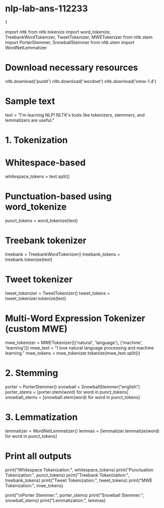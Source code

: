 # nlp-lab-ans-112233

1

import nltk
from nltk.tokenize import word_tokenize, TreebankWordTokenizer, TweetTokenizer, MWETokenizer
from nltk.stem import PorterStemmer, SnowballStemmer
from nltk.stem import WordNetLemmatizer

# Download necessary resources
nltk.download('punkt')
nltk.download('wordnet')
nltk.download('omw-1.4')

# Sample text
text = "I'm learning NLP! NLTK's tools like tokenizers, stemmers, and lemmatizers are useful."

# 1. Tokenization
# Whitespace-based
whitespace_tokens = text.split()

# Punctuation-based using word_tokenize
punct_tokens = word_tokenize(text)

# Treebank tokenizer
treebank = TreebankWordTokenizer()
treebank_tokens = treebank.tokenize(text)

# Tweet tokenizer
tweet_tokenizer = TweetTokenizer()
tweet_tokens = tweet_tokenizer.tokenize(text)

# Multi-Word Expression Tokenizer (custom MWE)
mwe_tokenizer = MWETokenizer([('natural', 'language'), ('machine', 'learning')])
mwe_text = "I love natural language processing and machine learning."
mwe_tokens = mwe_tokenizer.tokenize(mwe_text.split())

# 2. Stemming
porter = PorterStemmer()
snowball = SnowballStemmer("english")
porter_stems = [porter.stem(word) for word in punct_tokens]
snowball_stems = [snowball.stem(word) for word in punct_tokens]

# 3. Lemmatization
lemmatizer = WordNetLemmatizer()
lemmas = [lemmatizer.lemmatize(word) for word in punct_tokens]

# Print all outputs
print("Whitespace Tokenization:", whitespace_tokens)
print("Punctuation Tokenization:", punct_tokens)
print("Treebank Tokenization:", treebank_tokens)
print("Tweet Tokenization:", tweet_tokens)
print("MWE Tokenization:", mwe_tokens)

print("\nPorter Stemmer:", porter_stems)
print("Snowball Stemmer:", snowball_stems)
print("Lemmatization:", lemmas)
